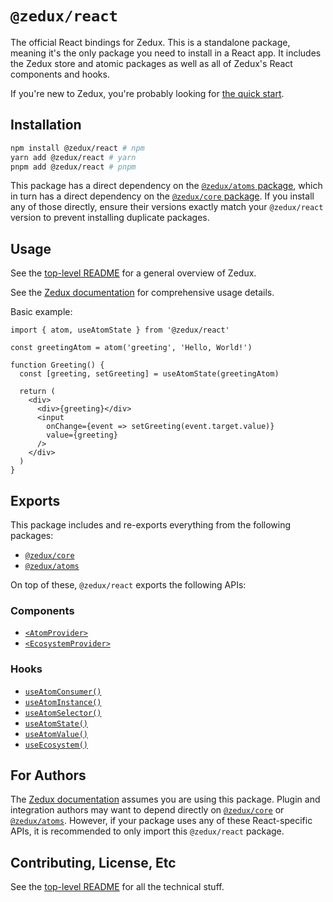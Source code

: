 # `@zedux/react`

The official React bindings for Zedux. This is a standalone package, meaning it's the only package you need to install in a React app. It includes the Zedux store and atomic packages as well as all of Zedux's React components and hooks.

If you're new to Zedux, you're probably looking for [the quick start](https://omnistac.github.io/zedux/docs/walkthrough/quick-start).

## Installation

```sh
npm install @zedux/react # npm
yarn add @zedux/react # yarn
pnpm add @zedux/react # pnpm
```

This package has a direct dependency on the [`@zedux/atoms` package](https://www.npmjs.com/package/@zedux/atoms), which in turn has a direct dependency on the [`@zedux/core` package](https://www.npmjs.com/package/@zedux/core). If you install any of those directly, ensure their versions exactly match your `@zedux/react` version to prevent installing duplicate packages.

## Usage

See the [top-level README](https://github.com/Omnistac/zedux) for a general overview of Zedux.

See the [Zedux documentation](https://omnistac.github.io/zedux) for comprehensive usage details.

Basic example:

```tsx
import { atom, useAtomState } from '@zedux/react'

const greetingAtom = atom('greeting', 'Hello, World!')

function Greeting() {
  const [greeting, setGreeting] = useAtomState(greetingAtom)

  return (
    <div>
      <div>{greeting}</div>
      <input
        onChange={event => setGreeting(event.target.value)}
        value={greeting}
      />
    </div>
  )
}
```

## Exports

This package includes and re-exports everything from the following packages:

- [`@zedux/core`](https://www.npmjs.com/package/@zedux/core)
- [`@zedux/atoms`](https://www.npmjs.com/package/@zedux/atoms)

On top of these, `@zedux/react` exports the following APIs:

### Components

- [`<AtomProvider>`](https://omnistac.github.io/zedux/docs/api/components/AtomProvider)
- [`<EcosystemProvider>`](https://omnistac.github.io/zedux/docs/api/components/EcosystemProvider)

### Hooks

- [`useAtomConsumer()`](https://omnistac.github.io/zedux/docs/api/hooks/useAtomConsumer)
- [`useAtomInstance()`](https://omnistac.github.io/zedux/docs/api/hooks/useAtomInstance)
- [`useAtomSelector()`](https://omnistac.github.io/zedux/docs/api/hooks/useAtomSelector)
- [`useAtomState()`](https://omnistac.github.io/zedux/docs/api/hooks/useAtomState)
- [`useAtomValue()`](https://omnistac.github.io/zedux/docs/api/hooks/useAtomValue)
- [`useEcosystem()`](https://omnistac.github.io/zedux/docs/api/hooks/useEcosystem)

## For Authors

The [Zedux documentation](https://omnistac.github.io/zedux) assumes you are using this package. Plugin and integration authors may want to depend directly on [`@zedux/core`](https://www.npmjs.com/package/@zedux/core) or [`@zedux/atoms`](https://www.npmjs.com/package/@zedux/atoms). However, if your package uses any of these React-specific APIs, it is recommended to only import this `@zedux/react` package.

## Contributing, License, Etc

See the [top-level README](https://github.com/Omnistac/zedux) for all the technical stuff.
